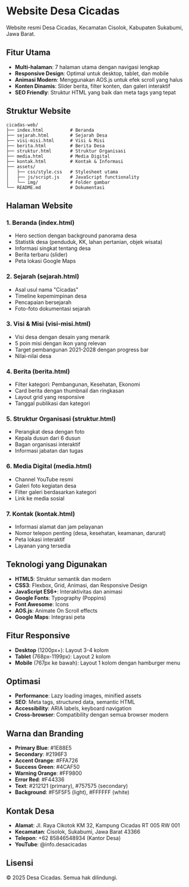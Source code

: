 # Website Desa Cicadas

Website resmi Desa Cicadas, Kecamatan Cisolok, Kabupaten Sukabumi, Jawa Barat.

## Fitur Utama

- **Multi-halaman**: 7 halaman utama dengan navigasi lengkap
- **Responsive Design**: Optimal untuk desktop, tablet, dan mobile
- **Animasi Modern**: Menggunakan AOS.js untuk efek scroll yang halus
- **Konten Dinamis**: Slider berita, filter konten, dan galeri interaktif
- **SEO Friendly**: Struktur HTML yang baik dan meta tags yang tepat

## Struktur Website

```
cicadas-web/
├── index.html          # Beranda
├── sejarah.html        # Sejarah Desa
├── visi-misi.html      # Visi & Misi
├── berita.html         # Berita Desa
├── struktur.html       # Struktur Organisasi
├── media.html          # Media Digital
├── kontak.html         # Kontak & Informasi
├── assets/
│   ├── css/style.css   # Stylesheet utama
│   ├── js/script.js    # JavaScript functionality
│   └── img/            # Folder gambar
└── README.md           # Dokumentasi
```

## Halaman Website

### 1. Beranda (index.html)
- Hero section dengan background panorama desa
- Statistik desa (penduduk, KK, lahan pertanian, objek wisata)
- Informasi singkat tentang desa
- Berita terbaru (slider)
- Peta lokasi Google Maps

### 2. Sejarah (sejarah.html)
- Asal usul nama "Cicadas"
- Timeline kepemimpinan desa
- Pencapaian bersejarah
- Foto-foto dokumentasi sejarah

### 3. Visi & Misi (visi-misi.html)
- Visi desa dengan desain yang menarik
- 5 poin misi dengan ikon yang relevan
- Target pembangunan 2021-2028 dengan progress bar
- Nilai-nilai desa

### 4. Berita (berita.html)
- Filter kategori: Pembangunan, Kesehatan, Ekonomi
- Card berita dengan thumbnail dan ringkasan
- Layout grid yang responsive
- Tanggal publikasi dan kategori

### 5. Struktur Organisasi (struktur.html)
- Perangkat desa dengan foto
- Kepala dusun dari 6 dusun
- Bagan organisasi interaktif
- Informasi jabatan dan tugas

### 6. Media Digital (media.html)
- Channel YouTube resmi
- Galeri foto kegiatan desa
- Filter galeri berdasarkan kategori
- Link ke media sosial

### 7. Kontak (kontak.html)
- Informasi alamat dan jam pelayanan
- Nomor telepon penting (desa, kesehatan, keamanan, darurat)
- Peta lokasi interaktif
- Layanan yang tersedia

## Teknologi yang Digunakan

- **HTML5**: Struktur semantik dan modern
- **CSS3**: Flexbox, Grid, Animasi, dan Responsive Design
- **JavaScript ES6+**: Interaktivitas dan animasi
- **Google Fonts**: Typography (Poppins)
- **Font Awesome**: Icons
- **AOS.js**: Animate On Scroll effects
- **Google Maps**: Integrasi peta

## Fitur Responsive

- **Desktop** (1200px+): Layout 3-4 kolom
- **Tablet** (768px-1199px): Layout 2 kolom
- **Mobile** (767px ke bawah): Layout 1 kolom dengan hamburger menu

## Optimasi

- **Performance**: Lazy loading images, minified assets
- **SEO**: Meta tags, structured data, semantic HTML
- **Accessibility**: ARIA labels, keyboard navigation
- **Cross-browser**: Compatibility dengan semua browser modern

## Warna dan Branding

- **Primary Blue**: #1E88E5
- **Secondary**: #2196F3
- **Accent Orange**: #FFA726
- **Success Green**: #4CAF50
- **Warning Orange**: #FF9800
- **Error Red**: #F44336
- **Text**: #212121 (primary), #757575 (secondary)
- **Background**: #F5F5F5 (light), #FFFFFF (white)

## Kontak Desa

- **Alamat**: Jl. Raya Cikotok KM 32, Kampung Cicadas RT 005 RW 001
- **Kecamatan**: Cisolok, Sukabumi, Jawa Barat 43366
- **Telepon**: +62 85846548934 (Kantor Desa)
- **YouTube**: @info.desacicadas

## Lisensi

© 2025 Desa Cicadas. Semua hak dilindungi.